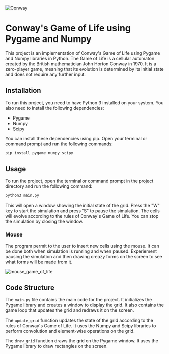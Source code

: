 ![Conway](https://user-images.githubusercontent.com/95108526/229325728-a95e5aca-07e1-429d-9538-25b7591ce783.PNG)

# Conway's Game of Life using Pygame and Numpy

This project is an implementation of Conway's Game of Life using Pygame and Numpy libraries in Python. The Game of Life is a cellular automaton created by the British mathematician John Horton Conway in 1970. It is a zero-player game, meaning that its evolution is determined by its initial state and does not require any further input.

## Installation

To run this project, you need to have Python 3 installed on your system. You also need to install the following dependencies:

- Pygame
- Numpy
- Scipy

You can install these dependencies using pip. Open your terminal or command prompt and run the following commands:

```sh
pip install pygame numpy scipy
```
## Usage

To run the project, open the terminal or command prompt in the project directory and run the following command:

```sh
python3 main.py
```
This will open a window showing the initial state of the grid. Press the "W" key to start the simulation and press "S" to pause the simulation. The cells will evolve according to the rules of Conway's Game of Life. You can stop the simulation by closing the window.

### Mouse

The program permit to the user to insert new cells using the mouse. It can be done both when simulation is running and when paused. Experiement pausing the simulation and then drawing creazy forms on the screen to see what forms will be made from it.

![mouse_game_of_life](https://user-images.githubusercontent.com/95108526/229325852-8d6480b9-d88d-4207-a959-956c70092f76.PNG)

## Code Structure

The `main.py` file contains the main code for the project. It initializes the Pygame library and creates a window to display the grid. It also contains the game loop that updates the grid and redraws it on the screen.

The `update_grid` function updates the state of the grid according to the rules of Conway's Game of Life. It uses the Numpy and Scipy libraries to perform convolution and element-wise operations on the grid.

The `draw_grid` function draws the grid on the Pygame window. It uses the Pygame library to draw rectangles on the screen.
